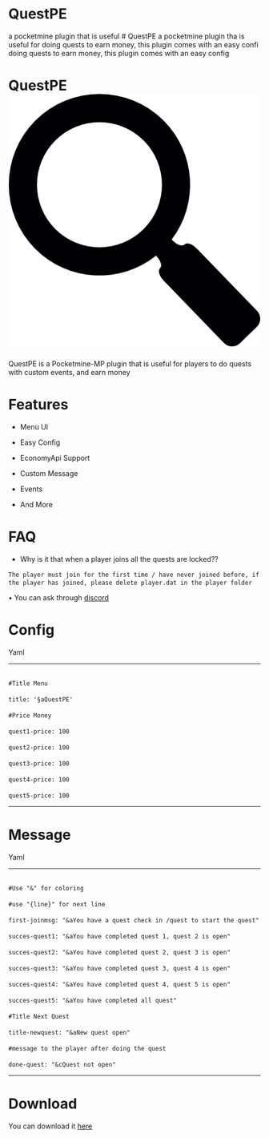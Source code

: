 # QuestPE
a pocketmine plugin that is useful # QuestPE
a pocketmine plugin tha is useful for doing quests to earn money, this plugin comes with an easy confi doing quests to earn money, this plugin comes with an easy config
# QuestPE ![QuestPE](https://github.com/XeonCh/QuestPE/blob/main/img/icon.png)

QuestPE is a Pocketmine-MP plugin that is useful for players to do quests with custom events, and earn money

# Features

- Menu UI

- Easy Config

- EconomyApi Support

- Custom Message

- Events

- And More

# FAQ

- Why is it that when a player joins all the quests are locked??
```
The player must join for the first time / have never joined before, if the player has joined, please delete player.dat in the player folder
```

• You can ask through [discord](https://discord.gg/xfdMf3NbNV)

# Config

Yaml

---

```#©Lordz

#Title Menu

title: '§aQuestPE'

#Price Money

quest1-price: 100

quest2-price: 100

quest3-price: 100

quest4-price: 100

quest5-price: 100 
```

---

# Message

Yaml

---

```#©Lordz

#Use "&" for coloring

#use "{line}" for next line

first-joinmsg: "&aYou have a quest check in /quest to start the quest"

succes-quest1: "&aYou have completed quest 1, quest 2 is open"

succes-quest2: "&aYou have completed quest 2, quest 3 is open"

succes-quest3: "&aYou have completed quest 3, quest 4 is open"

succes-quest4: "&aYou have completed quest 4, quest 5 is open"

succes-quest5: "&aYou have completed all quest"

#Title Next Quest

title-newquest: "&aNew quest open"

#message to the player after doing the quest

done-quest: "&cQuest not open" 
```

---

# Download

You can download it [here](https://poggit.pmmp.io/ci/XeonCh/QuestPE/QuestPE)
